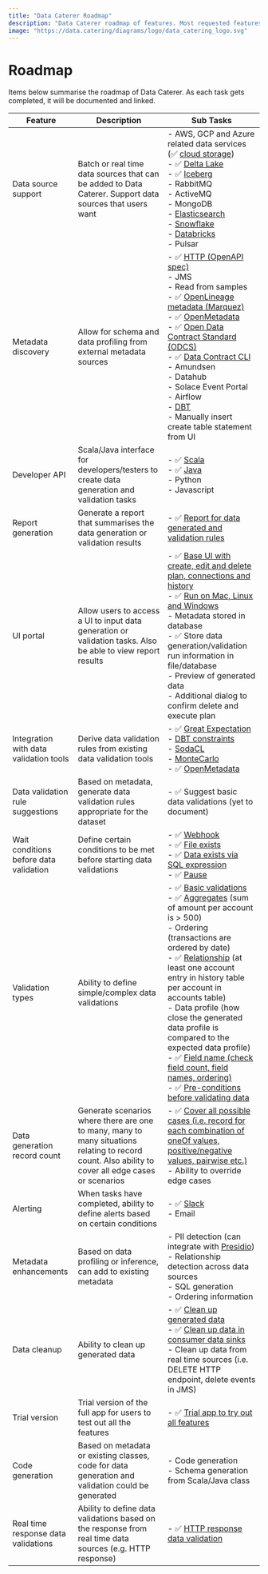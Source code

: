 ```yaml
---
title: "Data Caterer Roadmap"
description: "Data Caterer roadmap of features. Most requested features for test data management tools."
image: "https://data.catering/diagrams/logo/data_catering_logo.svg"
---
```


# Roadmap

Items below summarise the roadmap of Data Caterer. As each task gets completed, it will be documented and linked.

| Feature                                | Description                                                                                                                                         | Sub Tasks                                                                                                                                                                                                                                                                                                                                                                                                                                                                                                                                                                                                                                                                                                                                                                               |
|----------------------------------------|-----------------------------------------------------------------------------------------------------------------------------------------------------|-----------------------------------------------------------------------------------------------------------------------------------------------------------------------------------------------------------------------------------------------------------------------------------------------------------------------------------------------------------------------------------------------------------------------------------------------------------------------------------------------------------------------------------------------------------------------------------------------------------------------------------------------------------------------------------------------------------------------------------------------------------------------------------------|
| Data source support                    | Batch or real time data sources that can be added to Data Caterer. Support data sources that users want                                             | - AWS, GCP and Azure related data services (:white_check_mark: [cloud storage](../docs/advanced.md#cloud-storage))<br>- :white_check_mark: [Delta Lake](../docs/guide/data-source/file/delta-lake.md)<br>- :white_check_mark: [Iceberg](../docs/guide/data-source/file/iceberg.md)<br>- RabbitMQ<br>- ActiveMQ<br>- MongoDB<br>- [Elasticsearch](https://github.com/data-catering/data-caterer/issues/7)<br>- [Snowflake](https://github.com/data-catering/data-caterer/issues/6)<br>- [Databricks](https://github.com/data-catering/data-caterer/issues/5)<br>- Pulsar                                                                                                                                                                                                                 |
| Metadata discovery                     | Allow for schema and data profiling from external metadata sources                                                                                  | - :white_check_mark: [HTTP (OpenAPI spec)](../docs/guide/data-source/http/http.md)<br>- JMS<br>- Read from samples<br>- :white_check_mark: [OpenLineage metadata (Marquez)](../docs/guide/data-source/metadata/marquez.md)<br>- :white_check_mark: [OpenMetadata](../docs/guide/data-source/metadata/open-metadata.md)<br>- :white_check_mark: [Open Data Contract Standard (ODCS)](../docs/guide/data-source/metadata/open-data-contract-standard.md)<br>- :white_check_mark: [Data Contract CLI](../docs/guide/data-source/metadata/data-contract-cli.md)<br>- Amundsen<br>- Datahub<br>- Solace Event Portal<br>- Airflow<br>- [DBT](https://github.com/data-catering/data-caterer/issues/8)<br>- Manually insert create table statement from UI                                     |
| Developer API                          | Scala/Java interface for developers/testers to create data generation and validation tasks                                                          | - :white_check_mark: [Scala](https://github.com/data-catering/data-caterer-example)<br>- :white_check_mark: [Java](https://github.com/data-catering/data-caterer-example)<br>- Python<br>- Javascript                                                                                                                                                                                                                                                                                                                                                                                                                                                                                                                                                                                   |
| Report generation                      | Generate a report that summarises the data generation or validation results                                                                         | - :white_check_mark: [Report for data generated and validation rules](../sample/report/html/index.html)                                                                                                                                                                                                                                                                                                                                                                                                                                                                                                                                                                                                                                                                                 |
| UI portal                              | Allow users to access a UI to input data generation or validation tasks. Also be able to view report results                                        | - :white_check_mark: [Base UI with create, edit and delete plan, connections and history](../get-started/quick-start.md)<br>- :white_check_mark: [Run on Mac, Linux and Windows](../get-started/quick-start.md)<br>- Metadata stored in database<br>- :white_check_mark: Store data generation/validation run information in file/database<br>- Preview of generated data<br>- Additional dialog to confirm delete and execute plan                                                                                                                                                                                                                                                                                                                                                     |                                  
| Integration with data validation tools | Derive data validation rules from existing data validation tools                                                                                    | - :white_check_mark: [Great Expectation](../docs/validation/external-source-validation.md#great-expectations)<br>- [DBT constraints](https://docs.getdbt.com/reference/resource-properties/constraints)<br>- [SodaCL](https://docs.soda.io/soda-cl/soda-cl-overview.html)<br>- [MonteCarlo](https://docs.getmontecarlo.com/docs/monitors-as-code)<br>- :white_check_mark: [OpenMetadata](../docs/validation/external-source-validation.md#openmetadata)                                                                                                                                                                                                                                                                                                                                 |
| Data validation rule suggestions       | Based on metadata, generate data validation rules appropriate for the dataset                                                                       | - :white_check_mark: Suggest basic data validations (yet to document)                                                                                                                                                                                                                                                                                                                                                                                                                                                                                                                                                                                                                                                                                                                   |
| Wait conditions before data validation | Define certain conditions to be met before starting data validations                                                                                | - :white_check_mark: [Webhook](../docs/validation.md#webhook)<br>- :white_check_mark: [File exists](../docs/validation.md#file-exists)<br>- :white_check_mark: [Data exists via SQL expression](../docs/validation.md#data-exists)<br>- :white_check_mark: [Pause](../docs/validation.md#pause)                                                                                                                                                                                                                                                                                                                                                                                                                                                                                         |
| Validation types                       | Ability to define simple/complex data validations                                                                                                   | - :white_check_mark: [Basic validations](../docs/validation/basic-validation.md)<br>- :white_check_mark: [Aggregates](../docs/validation/group-by-validation.md) (sum of amount per account is > 500)<br>- Ordering (transactions are ordered by date)<br>- :white_check_mark: [Relationship](../docs/validation/upstream-data-source-validation.md) (at least one account entry in history table per account in accounts table)<br>- Data profile (how close the generated data profile is compared to the expected data profile)<br>- :white_check_mark: [Field name (check field count, field names, ordering)](../docs/validation/field-name-validation.md)<br>- :white_check_mark: [Pre-conditions before validating data](https://github.com/data-catering/data-caterer/issues/3) |
| Data generation record count           | Generate scenarios where there are one to many, many to many situations relating to record count. Also ability to cover all edge cases or scenarios | - :white_check_mark: [Cover all possible cases (i.e. record for each combination of oneOf values, positive/negative values, pairwise etc.)](https://github.com/data-catering/data-caterer/issues/4)<br>- Ability to override edge cases                                                                                                                                                                                                                                                                                                                                                                                                                                                                                                                                                 |
| Alerting                               | When tasks have completed, ability to define alerts based on certain conditions                                                                     | - :white_check_mark: [Slack](../docs/report/alert.md#slack)<br>- Email                                                                                                                                                                                                                                                                                                                                                                                                                                                                                                                                                                                                                                                                                                                  |
| Metadata enhancements                  | Based on data profiling or inference, can add to existing metadata                                                                                  | - PII detection (can integrate with [Presidio](https://microsoft.github.io/presidio/analyzer/))<br>- Relationship detection across data sources<br>- SQL generation<br>- Ordering information                                                                                                                                                                                                                                                                                                                                                                                                                                                                                                                                                                                           |
| Data cleanup                           | Ability to clean up generated data                                                                                                                  | - :white_check_mark: [Clean up generated data](../docs/guide/scenario/delete-generated-data.md)<br>- :white_check_mark: [Clean up data in consumer data sinks](../docs/delete-data.md)<br>- Clean up data from real time sources (i.e. DELETE HTTP endpoint, delete events in JMS)                                                                                                                                                                                                                                                                                                                                                                                                                                                                                                      |
| Trial version                          | Trial version of the full app for users to test out all the features                                                                                | - :white_check_mark: [Trial app to try out all features](../get-started/quick-start.md)                                                                                                                                                                                                                                                                                                                                                                                                                                                                                                                                                                                                                                                                                                 |
| Code generation                        | Based on metadata or existing classes, code for data generation and validation could be generated                                                   | - Code generation<br>- Schema generation from Scala/Java class                                                                                                                                                                                                                                                                                                                                                                                                                                                                                                                                                                                                                                                                                                                          |
| Real time response data validations    | Ability to define data validations based on the response from real time data sources (e.g. HTTP response)                                           | - :white_check_mark: [HTTP response data validation](../docs/guide/data-source/http/http.md#validation)                                                                                                                                                                                                                                                                                                                                                                                                                                                                                                                                                                                                                                                                                 |

